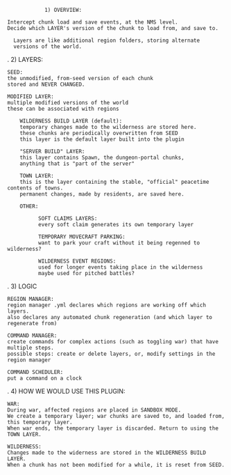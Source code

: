 
                1) OVERVIEW:

    Intercept chunk load and save events, at the NMS level.
    Decide which LAYER's version of the chunk to load from, and save to.

      Layers are like additional region folders, storing alternate
      versions of the world.  

.
                2) LAYERS:

    SEED: 
    the unmodified, from-seed version of each chunk
    stored and NEVER CHANGED.

    MODIFIED LAYER: 
    multiple modified versions of the world
    these can be associated with regions           

        WILDERNESS BUILD LAYER (default):
        temporary changes made to the wilderness are stored here.
        these chunks are periodically overwritten from SEED
        this layer is the default layer built into the plugin

        "SERVER BUILD" LAYER:
        this layer contains Spawn, the dungeon-portal chunks, 
        anything that is "part of the server"

        TOWN LAYER:
        this is the layer containing the stable, "official" peacetime contents of towns.
        permanent changes, made by residents, are saved here.

        OTHER:

              SOFT CLAIMS LAYERS: 
              every soft claim generates its own temporary layer

              TEMPORARY MOVECRAFT PARKING:
              want to park your craft without it being regenned to wilderness?

              WILDERNESS EVENT REGIONS:
              used for longer events taking place in the wilderness
              maybe used for pitched battles?

.
                3) LOGIC

    REGION MANAGER:
    region manager .yml declares which regions are working off which layers.
    also declares any automated chunk regeneration (and which layer to regenerate from)  

    COMMAND MANAGER:
    create commands for complex actions (such as toggling war) that have multiple steps.
    possible steps: create or delete layers, or, modify settings in the region manager 

    COMMAND SCHEDULER:
    put a command on a clock

.
                4) HOW WE WOULD USE THIS PLUGIN:

    WAR:
    During war, affected regions are placed in SANDBOX MODE. 
    We create a temporary layer; war chunks are saved to, and loaded from, this temporary layer.
    When war ends, the temporary layer is discarded. Return to using the TOWN LAYER.

    WILDERNESS:
    Changes made to the widerness are stored in the WILDERNESS BUILD LAYER.
    When a chunk has not been modified for a while, it is reset from SEED.
  
